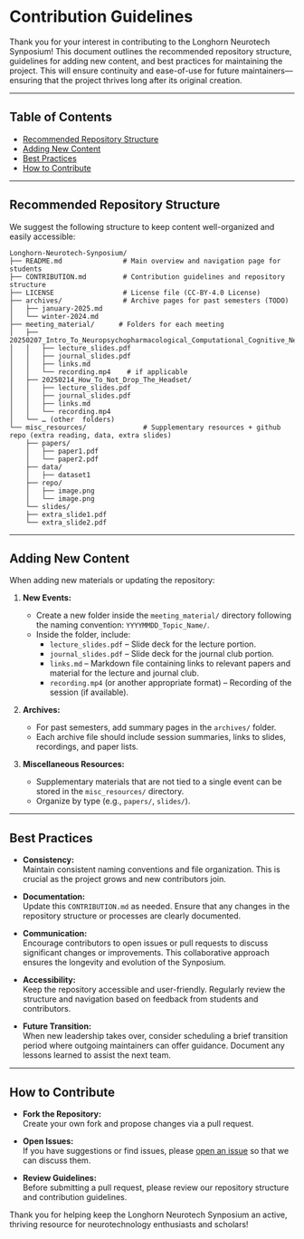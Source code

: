 # Contribution Guidelines

Thank you for your interest in contributing to the Longhorn Neurotech Synposium! This document outlines the recommended repository structure, guidelines for adding new content, and best practices for maintaining the project. This will ensure continuity and ease-of-use for future maintainers—ensuring that the project thrives long after its original creation.

---

## Table of Contents
- [Recommended Repository Structure](#recommended-repository-structure)
- [Adding New Content](#adding-new-content)
- [Best Practices](#best-practices)
- [How to Contribute](#how-to-contribute)

---  

## Recommended Repository Structure

We suggest the following structure to keep content well-organized and easily accessible:

```plaintext
Longhorn-Neurotech-Synposium/
├── README.md               # Main overview and navigation page for students
├── CONTRIBUTION.md         # Contribution guidelines and repository structure
├── LICENSE                 # License file (CC-BY-4.0 License)
├── archives/               # Archive pages for past semesters (TODO)
│   ├── january-2025.md
│   └── winter-2024.md
├── meeting_material/      # Folders for each meeting
│   ├── 20250207_Intro_To_Neuropsychopharmacological_Computational_Cognitive_Neuroscience_Part_3/
│   │   ├── lecture_slides.pdf
│   │   ├── journal_slides.pdf
│   │   ├── links.md
│   │   └── recording.mp4    # if applicable
│   ├── 20250214_How_To_Not_Drop_The_Headset/
│   │   ├── lecture_slides.pdf
│   │   ├── journal_slides.pdf
│   │   ├── links.md
│   │   └── recording.mp4
│   └── … (other  folders)
└── misc_resources/              # Supplementary resources + github repo (extra reading, data, extra slides)
    ├── papers/
    │   ├── paper1.pdf
    │   └── paper2.pdf
    ├── data/
    │   ├── dataset1
    ├── repo/
    │   ├── image.png
    │   └── image.png
    └── slides/
    ├── extra_slide1.pdf
    └── extra_slide2.pdf
```
---

## Adding New Content

When adding new materials or updating the repository:

1. **New Events:**
   - Create a new folder inside the `meeting_material/` directory following the naming convention: `YYYYMMDD_Topic_Name/`.
   - Inside the folder, include:
     - `lecture_slides.pdf` – Slide deck for the lecture portion.
     - `journal_slides.pdf` – Slide deck for the journal club portion.
     - `links.md` – Markdown file containing links to relevant papers and material for the lecture and journal club.
     - `recording.mp4` (or another appropriate format) – Recording of the session (if available).

2. **Archives:**
   - For past semesters, add summary pages in the `archives/` folder.
   - Each archive file should include session summaries, links to slides, recordings, and paper lists.

3. **Miscellaneous Resources:**
   - Supplementary materials that are not tied to a single event can be stored in the `misc_resources/` directory.
   - Organize by type (e.g., `papers/`, `slides/`).

---

## Best Practices

- **Consistency:**  
  Maintain consistent naming conventions and file organization. This is crucial as the project grows and new contributors join.

- **Documentation:**  
  Update this `CONTRIBUTION.md` as needed. Ensure that any changes in the repository structure or processes are clearly documented.

- **Communication:**  
  Encourage contributors to open issues or pull requests to discuss significant changes or improvements. This collaborative approach ensures the longevity and evolution of the Synposium.

- **Accessibility:**  
  Keep the repository accessible and user-friendly. Regularly review the structure and navigation based on feedback from students and contributors.

- **Future Transition:**  
  When new leadership takes over, consider scheduling a brief transition period where outgoing maintainers can offer guidance. Document any lessons learned to assist the next team.

---

## How to Contribute

- **Fork the Repository:**  
  Create your own fork and propose changes via a pull request.

- **Open Issues:**  
  If you have suggestions or find issues, please [open an issue](https://github.com/your-repo/issues) so that we can discuss them.

- **Review Guidelines:**  
  Before submitting a pull request, please review our repository structure and contribution guidelines.

Thank you for helping keep the Longhorn Neurotech Synposium an active, thriving resource for neurotechnology enthusiasts and scholars!
